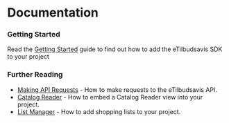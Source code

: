 # Documentation

### Getting Started
Read the [Getting Started](GettingStarted.md) guide to find out how to add the eTilbudsavis SDK to your project

### Further Reading

- [Making API Requests](APIRequests.md) - How to make requests to the eTilbudsavis API.
- [Catalog Reader](CatalogReader.md) - How to embed a Catalog Reader view into your project.
- [List Manager](ListManager.md) - How to add shopping lists to your project.